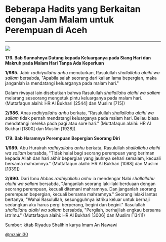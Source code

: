 # Beberapa Hadits yang Berkaitan dengan Jam Malam untuk Perempuan di Aceh

***

![](gambar/aceh.gif)

**176. Bab Sunnahnya Datang kepada Keluarganya pada Siang Hari dan Makruh pada Malam Hari Tanpa Ada Keperluan**

**1/985.** Jabir *radhiyallahu anhu* menuturkan, Rasulullah *shallallahu alaihi wa sallam* bersabda, "Apabila salah seorang dari kalian lama bepergian, maka janganlah ia mendatangi keluarganya pada malam hari."

Dalam riwayat lain disebutkan bahwa Rasulullah *shallallahu alaihi wa sallam* melarang seseorang mengetuk pintu keluarganya pada malam hari. (Muttafaqun alaihi: HR Al Bukhari [2544] dan Muslim [715])

**2/986.** Anas *radhiyallahu anhu* berkata, "Rasulullah *shallallahu alaihi wa sallam* tidak pernah mendatangi keluarganya pada malam hari. Beliau biasa mendatangi mereka pada pagi atau sore hari." (Muttafaqun alaihi: HR Al Bukhari [1800] dan Muslim [1928]).

**179. Bab Haramnya Perempuan Bepergian Seorang Diri**

**1/989.** Abu Hurairah *radhiyallahu anhu* berkata, Rasulullah *shallallahu alaihi wa sallam* bersabda, "Tidak halal bagi seorang perempuan yang beriman kepada Allah dan hari akhir bepergian yang jauhnya sehari semalam, kecuali bersama mahramnya." (Muttafaqun alaihi: HR Al Bukhari [1088] dan Muslim [1339])

**2/990.** Dari Ibnu Abbas *radhiyallahu anhu* ia mendengar Nabi *shallallahu alaihi wa sallam* bersabda, "Janganlah seorang laki-laki berduaan dengan seorang perempuan, kecuali ditemani mahramnya. Dan janganlah seorang perempuan bepergian, kecuali bersama mahramnya." Seorang lelaki lantas bertanya, "Wahai Rasulullah, sesungguhnya istriku keluar untuk berhaji sedangkan aku harus pergi berperang, begini dan begini." Rasulullah *shallallahu alaihi wa sallam* bersabda, "Pergilah, berhajilah engkau bersama istrimu." (Muttafaqun alaihi: HR Al Bukhari [3006] dan Muslim [1341])

Sumber: kitab Riyadus Shalihin karya Imam An Nawawi

[@mzaini30](https://twitter.com/mzaini30)
